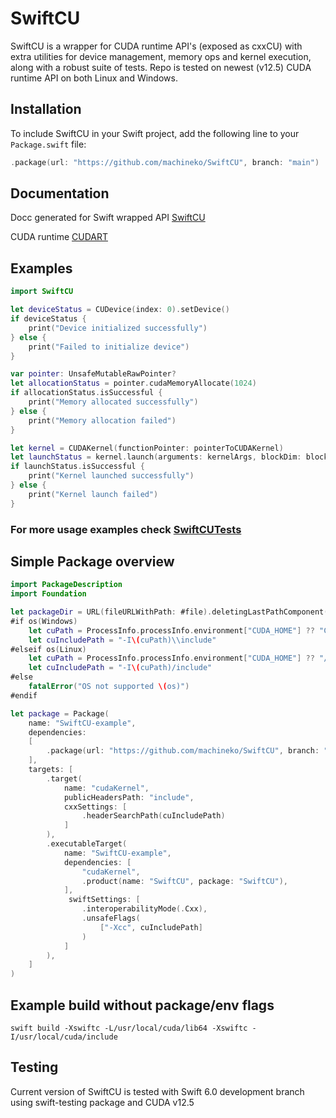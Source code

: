 # SwiftCU

SwiftCU is a wrapper for CUDA runtime API's (exposed as cxxCU) with extra utilities for device management, memory ops and kernel execution, along with a robust suite of tests.
Repo is tested on newest (v12.5) CUDA runtime API on both Linux and Windows.

## Installation

To include SwiftCU in your Swift project, add the following line to your `Package.swift` file:

```swift
.package(url: "https://github.com/machineko/SwiftCU", branch: "main")
```

## Documentation
Docc generated for Swift wrapped API [SwiftCU](https://swiftcu.kobus.me/documentation/swiftcu)

CUDA runtime [CUDART](https://docs.nvidia.com/cuda/cuda-runtime-api/index.html)

## Examples

```swift
import SwiftCU

let deviceStatus = CUDevice(index: 0).setDevice()
if deviceStatus {
    print("Device initialized successfully")
} else {
    print("Failed to initialize device")
}

var pointer: UnsafeMutableRawPointer?
let allocationStatus = pointer.cudaMemoryAllocate(1024)
if allocationStatus.isSuccessful {
    print("Memory allocated successfully")
} else {
    print("Memory allocation failed")
}

let kernel = CUDAKernel(functionPointer: pointerToCUDAKernel)
let launchStatus = kernel.launch(arguments: kernelArgs, blockDim: blockDim, gridDim: gridDim)
if launchStatus.isSuccessful {
    print("Kernel launched successfully")
} else {
    print("Kernel launch failed")
}
```

### For more usage examples check [SwiftCUTests](https://github.com/machineko/SwiftCU/tree/main/Tests/SwiftCUTests) 

## Simple Package overview

```swift
import PackageDescription
import Foundation

let packageDir = URL(fileURLWithPath: #file).deletingLastPathComponent().path
#if os(Windows)
    let cuPath = ProcessInfo.processInfo.environment["CUDA_HOME"] ?? "C:\\Program Files\\NVIDIA GPU Computing Toolkit\\CUDA\\v12.5"
    let cuIncludePath = "-I\(cuPath)\\include"
#elseif os(Linux)
    let cuPath = ProcessInfo.processInfo.environment["CUDA_HOME"] ?? "/usr/local/cuda"
    let cuIncludePath = "-I\(cuPath)/include"
#else
    fatalError("OS not supported \(os)")
#endif

let package = Package(
    name: "SwiftCU-example",
    dependencies: 
    [
        .package(url: "https://github.com/machineko/SwiftCU", branch: "main"),
    ],
    targets: [
        .target(
            name: "cudaKernel",
            publicHeadersPath: "include",
            cxxSettings: [
                .headerSearchPath(cuIncludePath)
            ]
        ),
        .executableTarget(
            name: "SwiftCU-example",
            dependencies: [
                "cudaKernel",
                .product(name: "SwiftCU", package: "SwiftCU"),
            ],
             swiftSettings: [
                .interoperabilityMode(.Cxx),
                .unsafeFlags(
                    ["-Xcc", cuIncludePath]
                )
            ]
        ),
    ]
)
```
## Example build without package/env flags
```fish
swift build -Xswiftc -L/usr/local/cuda/lib64 -Xswiftc -I/usr/local/cuda/include
```


## Testing
Current version of SwiftCU is tested with Swift 6.0 development branch using swift-testing package and CUDA v12.5
